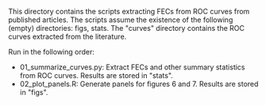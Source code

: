 
This directory contains the scripts extracting FECs from ROC curves from published articles. The scripts assume the existence of the following (empty) directories: figs, stats. The "curves" directory contains the ROC curves extracted from the literature.

Run in the following order:
 - 01_summarize_curves.py: Extract FECs and other summary statistics from ROC curves. Results are stored in "stats".
 - 02_plot_panels.R: Generate panels for figures 6 and 7. Results are stored in "figs".
